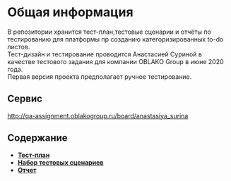 # Общая информация
В репозитории хранится тест-план,тестовые сценарии и отчёты по тестированию для платформы пр созданию категоризированных to-do листов. <br />
Тест-дизайн и тестирование проводится Анастасией Суриной в качестве тестового задания для компании OBLAKO Group в июне 2020 года. <br />
Первая версия проекта предполагает ручное тестирование.

## Сервис
http://qa-assignment.oblakogroup.ru/board/anastasiya_surina
## Содержание
- **[Тест-план](/Plan.md "Тест-план")**
- **[Набор тестовых сценариев](https://docs.google.com/spreadsheets/d/1ElY9lHBo_Vir7d46LKpvj0Jui_l9Gl9Mst9IMgN7UF0/edit?usp=sharing "Тест-кейсы")**
- **[Отчет](/Report.md "Отчет")**
